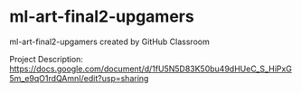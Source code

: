 # ml-art-final2-upgamers
ml-art-final2-upgamers created by GitHub Classroom

Project Description: https://docs.google.com/document/d/1fU5N5D83K50bu49dHUeC_S_HiPxG5m_e9qO1rdQAmnI/edit?usp=sharing
